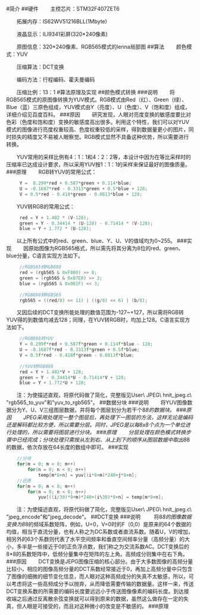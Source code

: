 #简介
##硬件
&emsp;&emsp;主控芯片：STM32F407ZET6

&emsp;&emsp;拓展内存：IS62WV51216BLL(1Mbyte)

&emsp;&emsp;液晶显示：ILI9341彩屏(320*240像素)

&emsp;&emsp;原图信息：320*240像素、RGB565模式的lenna局部图
##算法
&emsp;&emsp;颜色模式：YUV

&emsp;&emsp;压缩算法：DCT变换

&emsp;&emsp;编码方法：行程编码、霍夫曼编码

&emsp;&emsp;压缩比例：13：1
#算法原理及实现
##颜色模式转换
###说明
&emsp;&emsp;将RGB565模式的原图像转换为YUV模式。RGB模式由Red（红）、Green（绿）、Blue（蓝）三原色组成，YUV模式由Y（亮度）、U（色度）、V（饱和度）组成，详细介绍见百度百科。
###原因
&emsp;&emsp;研究发现，人眼对亮度变换的敏感度要比对色彩（色度和饱和度）变换的敏感度高出很多。利用这个特性，我们可以对YUV模式的图像进行亮度权重较高、色度权重较低的采样，得到数据量更小的图片，同时损失的精度又不易被人眼察觉。RGB模式显然不具备这种优势，所以需要进行转换。

&emsp;&emsp;YUV常用的采样比例有4：1：1和4：2：2等，本设计中因为在等比采样时的压缩率已达成设计要求，所以采用YUV按1：1：1的采样来保证最好的图像质量。
###原理
&emsp;&emsp;RGB转YUV的常用公式：
```C
     Y =  0.299*red + 0.587*green + 0.114*blue; 
     U = -0.1687*red - 0.3313*green + 0.5*blue + 128;
     V = 0.5*red - 0.418*green - 0.0813*blue + 128; 
```
&emsp;&emsp;YUV转RGB的常用公式：
```C
     red = Y + 1.402 * (V-128);
     green = Y - 0.34414 * (U-128) - 0.71414 * (V-128);
     blue = Y + 1.772 * (U-128);
```
&emsp;&emsp;以上所有公式中的red、green、blue、Y、U、V的值域均为0~255。
###实现
&emsp;&emsp;因原始图像为RGB565格式，所以需先将其分离为8位的red、green、blue分量，C语言实现方法如下。
```C
     //RGB565转RGB888
     red = (rgb565 & 0xF800) >> 8;   
     green = (rgb565 & 0x07E0) >> 3;
     blue = (rgb565 & 0x001F) << 3;
     
     //RGB888转RGB565
     rgb565 = ((red/8) << 11) | ((g/8) << 6) | (b/8);
```
&emsp;&emsp;又因后续的DCT变换所能处理的数值范围为-127~+127，所以需将RGB转YUV得的到数值均减去128；同理，在YUV转RGB时，均加上128。C语言实现方法如下。
```C
     //RGB888转YUV
     Y = 0.299f*red + 0.587f*green + 0.114f*blue - 128; 
     U = -0.1687f*red - 0.3313f*green + 0.5f*blue;             
     V = 0.5f*red - 0.418f*green - 0.0813f*blue; 
     
     //YUV转RGB888
     red = Y + 1.402*V + 128;
     green = Y - 0.34414*U - 0.71414*V + 128;
     blue = Y + 1.772*U + 128;
```
&emsp;&emsp;注：为使描述直观，将原代码做了简化，完整版见User\ JPEG\ hnit_jpeg.c\ "rgb565_to_yuv"和"yuv_to_rgb565"。
##数据分块
###说明
&emsp;&emsp;将YUV图像数据分为Y、U、V三组图层数据，并将每个图层划分为若干个8*8的数据块。
###原因
&emsp;&emsp;JPEG采用处理完一整个图层后，再处理下一图层的方法，这样无论是编码还是解码都比较方便，所以需要分层。同时，JPEG是以每8x8个点为一个单位进行处理的，所以需要将图层进行分块。
###原理
&emsp;&emsp;分层处理在颜色模式转换步骤中已经完成；分块处理只需按从左到右、从上到下的顺序从图层数据中取出8*8的数据，依次存放在64长度的数组中即可。
###实现
```C
    //分块
    for(m = 0; m < 8; m++)
        for(n = 0; n < 8; n++)
            temp[m*8+n] = yuv[(i*8+m)*240+j*8+n];
    //还原
    for(m = 0; m < 8; m++)
        for(n = 0; n < 8; n++)
            yuv[((i/30)*8+m)*240+(i%30)*8+n] = temp[m*8+n];
```
&emsp;&emsp;注：为使描述直观，将原代码做了简化，完整版见User\ JPEG\ hnit_jpeg.c\ "jpeg_encode"和"jpeg_decode"。
##DCT变换
###说明
&emsp;&emsp; 将8*8的图像数据变换为8*8的频域系数矩阵，例如，U=0，V=0时的F（0,0）是原来的64个数据的均值，相当于直流分量，也有人称之为DC系数或者直流系数。随着U，V的增加，相另外的63个系数则代表了水平空间频率和垂直空间频率分量（高频分量）的大小，多半是一些接近于0的正负浮点数，我们称之为交流系数AC。DCT变换后的8*8的系数矩阵中，低频分量集中在矩阵的左上角。高频成分则集中在右下角。
###原因
&emsp;&emsp;DCT变换是JEPG图像压缩的核心部分。由于大多数图像的高频分量比较小，相应的图像高频分量的DCT系数经常接近于0，再加上高频分量中只包含了图像的细微的细节变化信息，而人眼对这种高频成分的失真不太敏感，所以，可以考虑将这一些高频成分予以抛弃，从而降低需要传输的数据量。这样一来，传送DCT变换系数的所需要的编码长度要远远小于传送图像像素的编码长度。到达接收端之后通过反离散余弦变换就可以得到原来的数据，虽然这么做存在一定的失真，但人眼是可接受的，而且对这种微小的改变是不敏感的。
###原理

